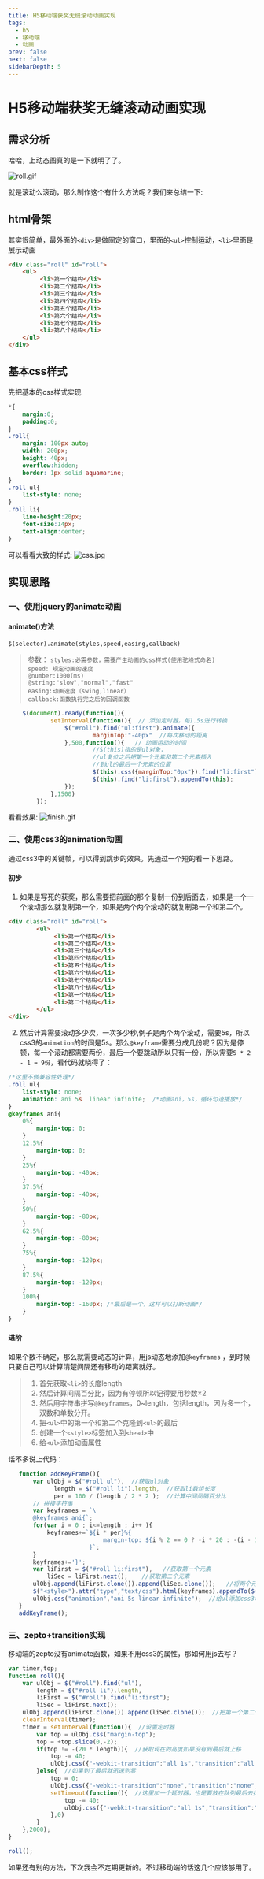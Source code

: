 ```yaml
---
title: H5移动端获奖无缝滚动动画实现
tags: 
  - h5
  - 移动端
  - 动画
prev: false
next: false
sidebarDepth: 5
---
```

# H5移动端获奖无缝滚动动画实现

## 需求分析
哈哈，上动态图真的是一下就明了了。

![roll.gif](https://user-gold-cdn.xitu.io/2018/6/21/16421299ab89569d?w=300&h=94&f=gif&s=1025073)


就是滚动么滚动，那么制作这个有什么方法呢？我们来总结一下:
## html骨架
其实很简单，最外面的`<div>`是做固定的窗口，里面的`<ul>`控制运动，`<li>`里面是展示动画
```html
<div class="roll" id="roll">
    <ul>
         <li>第一个结构</li>
         <li>第二个结构</li>
         <li>第三个结构</li>
         <li>第四个结构</li>
         <li>第五个结构</li>
         <li>第六个结构</li>
         <li>第七个结构</li>
         <li>第八个结构</li>
    </ul>
</div>
```
## 基本css样式
先把基本的css样式实现
```css
*{
    margin:0;
    padding:0;
}
.roll{
    margin: 100px auto;
    width: 200px;
    height: 40px;
    overflow:hidden;
    border: 1px solid aquamarine;
}
.roll ul{
    list-style: none;
}
.roll li{
    line-height:20px;
    font-size:14px;
    text-align:center;
}
```
可以看看大致的样式:
![css.jpg](https://user-gold-cdn.xitu.io/2018/6/21/16421299ab9d7cd1?w=505&h=303&f=jpeg&s=4175)


## 实现思路
### 一、使用jquery的animate动画
#### animate()方法
`$(selector).animate(styles,speed,easing,callback)` 
> 参数：
>`styles:必需参数，需要产生动画的css样式(使用驼峰式命名)`<br/>
>`speed: 规定动画的速度`<br/>
>        `@number:1000(ms)`<br/>
>        `@string:"slow","normal","fast"`<br/>
>`easing:动画速度（swing,linear）`<br/>
>`callback:函数执行完之后的回调函数`<br/>
```js
    $(document).ready(function(){
            setInterval(function(){  // 添加定时器，每1.5s进行转换
                $("#roll").find("ul:first").animate({
                        marginTop:"-40px"  //每次移动的距离
                },500,function(){   // 动画运动的时间
                        //$(this)指的是ul对象，
                        //ul复位之后把第一个元素和第二个元素插入
                        //到ul的最后一个元素的位置
                        $(this).css({marginTop:"0px"}).find("li:first").appendTo(this);
                        $(this).find("li:first").appendTo(this);
                });
            },1500)
        });
```

看看效果:
![finish.gif](https://user-gold-cdn.xitu.io/2018/6/21/16421299aba67b0a?w=300&h=84&f=gif&s=140634)

### 二、使用css3的animation动画
通过css3中的关键帧，可以得到跳步的效果。先通过一个短的看一下思路。
#### 初步
1. 如果是写死的获奖，那么需要把前面的那个复制一份到后面去，如果是一个一个滚动那么就复制第一个，如果是两个两个滚动的就复制第一个和第二个。
```html
<div class="roll" id="roll">
        <ul>
             <li>第一个结构</li>
             <li>第二个结构</li>
             <li>第三个结构</li>
             <li>第四个结构</li>
             <li>第五个结构</li>
             <li>第六个结构</li>
             <li>第七个结构</li>
             <li>第八个结构</li>
             <li>第一个结构</li>
             <li>第二个结构</li>
        </ul>
</div>
```
2. 然后计算需要滚动多少次，一次多少秒,例子是两个两个滚动，需要5s，所以css3的`animation`的时间是5s。那么`@keyframe`需要分成几份呢？因为是停顿，每一个滚动都需要两份，最后一个要跳动所以只有一份，所以需要`5 * 2 - 1 = 9份`，看代码就晓得了：
```css
/*这里不做兼容性处理*/
.roll ul{
    list-style: none;
    animation: ani 5s  linear infinite;  /*动画ani，5s，循环匀速播放*/
}
@keyframes ani{  
    0%{
        margin-top: 0;
    }
    12.5%{
        margin-top: 0;
    }
    25%{
        margin-top: -40px;
    }
    37.5%{
        margin-top: -40px;
    }
    50%{
        margin-top: -80px;
    }
    62.5%{
        margin-top: -80px;
    }
    75%{
        margin-top: -120px;
    }
    87.5%{
        margin-top: -120px;
    }
    100%{
        margin-top: -160px; /*最后是一个，这样可以打断动画*/
    }
}
```
 #### 进阶
如果个数不确定，那么就需要动态的计算，用js动态地添加`@keyframes` ，到时候只要自己可以计算清楚间隔还有移动的距离就好。
>1. 首先获取`<li>`的长度length
>2. 然后计算间隔百分比，因为有停顿所以记得要用秒数×2
>3. 然后用字符串拼写`@keyframes`，0~length，包括length，因为多一个，双数和单数分开。
>4. 把`<ul>`中的第一个和第二个克隆到`<ul>`的最后
>5. 创建一个`<style>`标签加入到`<head>`中
>6. 给`<ul>`添加动画属性

话不多说上代码：
 ```js
    function addKeyFrame(){
        var ulObj = $("#roll ul"),  //获取ul对象
              length = $("#roll li").length,  //获取li数组长度
              per = 100 / (length / 2 * 2 );  //计算中间间隔百分比
        // 拼接字符串
        var keyframes = `\    
        @keyframes ani{`;
        for(var i = 0 ; i<=length ; i++ ){
            keyframes+=`${i * per}%{
                            margin-top: ${i % 2 == 0 ? -i * 20 : -(i - 1) * 20}px;
                        }`;
        }
        keyframes+='}';
        var liFirst = $("#roll li:first"),   //获取第一个元素
            liSec = liFirst.next();    //获取第二个元素
        ulObj.append(liFirst.clone()).append(liSec.clone());   //将两个元素插入到ul里面
        $("<style>").attr("type","text/css").html(keyframes).appendTo($("head"));    //创建style标签把关键帧插入到头部
        ulObj.css("animation","ani 5s linear infinite");  //给ul添加css3动画
    }
    addKeyFrame();
```

### 三、zepto+transition实现
移动端的zepto没有animate函数，如果不用css3的属性，那如何用js去写？
```js
var timer,top;
function roll(){
    var ulObj = $("#roll").find("ul"),
        length = $("#roll li").length,  
        liFirst = $("#roll").find("li:first");
        liSec = liFirst.next();
    ulObj.append(liFirst.clone()).append(liSec.clone());  //把第一个第二个都添加到<ul>标签中
    clearInterval(timer);
    timer = setInterval(function(){  //设置定时器
        var top = ulObj.css("margin-top");
        top = +top.slice(0,-2);
        if(top != -(20 * length)){  //获取现在的高度如果没有到最后就上移
            top -= 40;
            ulObj.css({"-webkit-transition":"all 1s","transition":"all 1s","margin-top":top});
        }else{  //如果到了最后就迅速到零
            top = 0;
            ulObj.css({"-webkit-transition":"none","transition":"none","margin-top":top});
            setTimeout(function(){  //这里加一个延时器，也是要放在队列最后去执行，为了避免两个动画合并
                top -= 40;
                ulObj.css({"-webkit-transition":"all 1s","transition":"all 1s","margin-top":top});
            },0)
        }
    },2000);
}

roll();
```

如果还有别的方法，下次我会不定期更新的。不过移动端的话这几个应该够用了。

